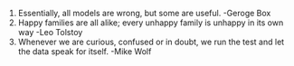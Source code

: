 1. Essentially, all models are wrong, but some are useful. -Geroge Box
2. Happy families are all alike; every unhappy family is unhappy in its own way -Leo Tolstoy
3. Whenever we are curious, confused or in doubt, we run the test and let the data speak for itself. -Mike Wolf
